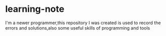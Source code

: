 # learning-note
I'm a newer programmer,this repository I was created is used to record the errors and solutions,also some useful skills of programming and tools
